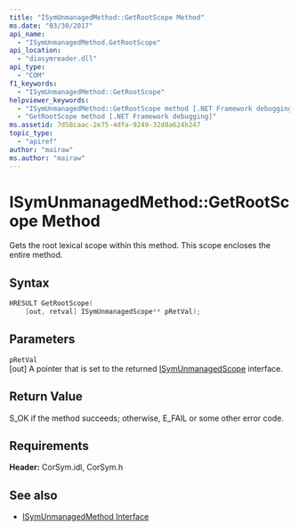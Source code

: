 ```yaml
---
title: "ISymUnmanagedMethod::GetRootScope Method"
ms.date: "03/30/2017"
api_name: 
  - "ISymUnmanagedMethod.GetRootScope"
api_location: 
  - "diasymreader.dll"
api_type: 
  - "COM"
f1_keywords: 
  - "ISymUnmanagedMethod::GetRootScope"
helpviewer_keywords: 
  - "ISymUnmanagedMethod::GetRootScope method [.NET Framework debugging]"
  - "GetRootScope method [.NET Framework debugging]"
ms.assetid: 7d58caac-2e75-4dfa-9249-32d8a624b247
topic_type: 
  - "apiref"
author: "mairaw"
ms.author: "mairaw"
---
```

# ISymUnmanagedMethod::GetRootScope Method
Gets the root lexical scope within this method. This scope encloses the entire method.  
  
## Syntax  
  
```cpp  
HRESULT GetRootScope(  
    [out, retval] ISymUnmanagedScope** pRetVal);  
```  
  
## Parameters  
 `pRetVal`  
 [out] A pointer that is set to the returned [ISymUnmanagedScope](../../../../docs/framework/unmanaged-api/diagnostics/isymunmanagedscope-interface.md) interface.  
  
## Return Value  
 S_OK if the method succeeds; otherwise, E_FAIL or some other error code.  
  
## Requirements  
 **Header:** CorSym.idl, CorSym.h  
  
## See also

- [ISymUnmanagedMethod Interface](../../../../docs/framework/unmanaged-api/diagnostics/isymunmanagedmethod-interface.md)
